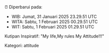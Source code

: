 ⏰ Diperbarui pada:
- WIB: Jumat, 31 Januari 2025 23.29.51 UTC
- WITA: Sabtu, 1 Februari 2025 00.29.51 UTC
- WIT: Sabtu, 1 Februari 2025 01.29.51 UTC

Kutipan Inspiratif:
"My life,My rules My Attitude!!!"


Kategori: attitude

